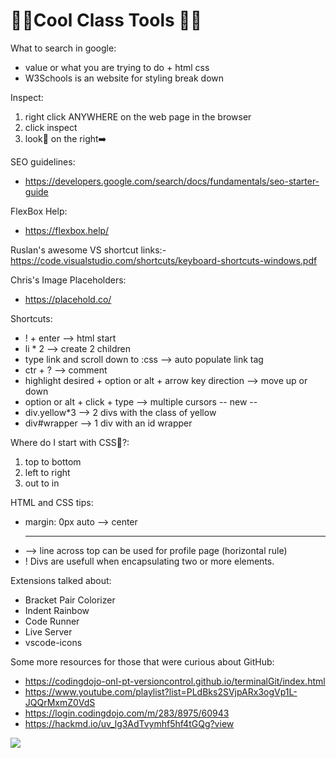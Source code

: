 <h1>🧰🔨Cool Class Tools 🔨🧰</h1>



What to search in google:
- value or what you are trying to do  +  html css
- W3Schools is an website for styling break down

Inspect:
1. right click ANYWHERE on the web page in the browser
2. click inspect
3. look👀 on the right➡️


SEO guidelines:
- https://developers.google.com/search/docs/fundamentals/seo-starter-guide

FlexBox Help:
- https://flexbox.help/

Ruslan's awesome VS shortcut links:- https://code.visualstudio.com/shortcuts/keyboard-shortcuts-windows.pdf

Chris's Image Placeholders:
- https://placehold.co/

Shortcuts:
- ! + enter --> html start
- li * 2 --> create 2 children
- type link and scroll down to :css --> auto populate link tag
- ctr + ? --> comment
- highlight desired + option or  alt + arrow key direction --> move up or down
- option or alt + click + type --> multiple cursors
-- new --
- div.yellow*3 --> 2 divs with the class of yellow
- div#wrapper --> 1 div with an id wrapper

Where do I start with CSS🤯?:
1. top to bottom
2. left to right
3. out to in


HTML and CSS tips:
- margin: 0px auto --> center
- <hr class="banner"> --> line across top can be used for profile page (horizontal rule)
- ! Divs are usefull when encapsulating two or more elements. 


Extensions talked about:
- Bracket Pair Colorizer
- Indent Rainbow
- Code Runner
- Live Server
- vscode-icons


Some more resources for those that were curious about GitHub:
- https://codingdojo-onl-pt-versioncontrol.github.io/terminalGit/index.html
- https://www.youtube.com/playlist?list=PLdBks2SVjpARx3ogVp1L-JQQrMxmZ0VdS
- https://login.codingdojo.com/m/283/8975/60943
- https://hackmd.io/uv_lg3AdTvymhf5hf4tGQg?view 

<img src="https://media.tenor.com/jX6UU4Gilb0AAAAM/funny-animals-pet.gif"/>